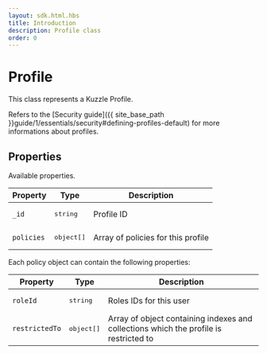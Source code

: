 ```yaml
---
layout: sdk.html.hbs
title: Introduction
description: Profile class
order: 0
---
```


# Profile

This class represents a Kuzzle Profile.  

Refers to the [Security guide]({{ site_base_path }}guide/1/essentials/security#defining-profiles-default) for more informations about profiles.

## Properties

Available properties.

| Property | Type | Description |
|--- |--- |--- |
| `_id` | <pre>string</pre> | Profile ID |
| `policies` | <pre>object[]</pre> | Array of policies for this profile |

Each policy object can contain the following properties:

| Property | Type | Description |
|--- |--- |--- |
| `roleId` | <pre>string</pre> | Roles IDs for this user |
| `restrictedTo` | <pre>object[]</pre> | Array of object containing indexes and collections which the profile is restricted to |
